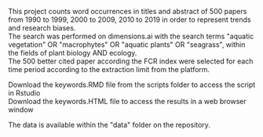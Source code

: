 This project counts word occurrences in titles and abstract of 500 papers from 1990 to 1999, 2000 to 2009, 2010 to 2019 in order to represent trends and research biases.  
The search was performed on dimensions.ai with the search terms "aquatic vegetation" OR "macrophytes" OR "aquatic plants" OR "seagrass", within the fields of plant biology AND ecology.  
The 500 better cited paper according the FCR index were selected for each time period according to the extraction limit from the platform.  
  
Download the keywords.RMD file from the scripts folder to access the script in Rstudio  
Download the keywords.HTML file to access the results in a web browser window  
  
The data is available within the "data" folder on the repository.
